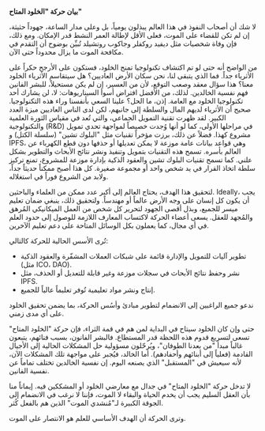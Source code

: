 **بيان حركة "الخلود المتاح"**

لا شك أن أصحاب النفوذ في هذا العالم يبذلون يومياً، بل وعلى مدار الساعة، جهوداً حثيثة، إن لم تكن للقضاء على الموت، فعلى الأقل لإطالة العمر النشط قدر الإمكان. ومع ذلك، فإن وفاة شخصيات مثل ديفيد روكفلر وجاكوب روتشيلد تُبيِّن بوضوح أن التقدم في مكافحة الموت ما يزال محدوداً حتى الآن.

من الواضح أنه حتى لو تم اكتشاف تكنولوجيا تمنح الخلود، فستكون على الأرجح حكراً على الأثرياء جداً. فما الذي يتبقى لنا، نحن سكان الأرض العاديين؟ هل سيتقاسم الأثرياء الخلود معنا؟ هذا سؤال معقد وصعب التوقع، لأن من العسير، إن لم يكن مستحيلاً، للبشر الفانين فهم نفسية الخالدين. لذلك، من الأفضل افتراض أسوأ السيناريوهات: لا، لن يشارك أحد تكنولوجيا الخلود مع العامة. إذن، ما الحل؟ علينا السعي بأنفسنا وراء هذه التكنولوجيا. صحيح أن الأثرياء لديهم المال والسلطة إلى جانبهم، لكن لدى الناس العاديين ميزة العدد الكبير. لقد ظهرت تقنية التمويل الجماعي، والتي تُعد في مقياس الثورة العلمية والتكنولوجية (R&D) في مراحلها الأولى، كما لو أنها وُجدت خصيصاً لمواجهة تحدي تمويل مشروع كهذا. فضلاً عن ذلك، برزت مؤخراً تقنيات مثل "البلوك تشين" (سلسلة الكتل) و IPFS، وهي قواعد بيانات عامة موزعة لا يمكن تعديلها أو حذفها دون قطع الكهرباء عن العالم بأسره. تسمح هذه التقنيات بتمويل وتنفيذ ونشر نتائج الأبحاث والتطوير بشكل علني. كما تسمح تقنيات البلوك تشين والعقود الذكية بإدارة موزعة للمشروع، تمنع تركيز سلطة اتخاذ القرار في يد شخص واحد أو مجموعة صغيرة. كل هذا أصبح ممكناً حديثاً جداً، ولابد من الشروع فوراً في استغلاله.

لتحقيق هذا الهدف، يحتاج العالم إلى أكبر عدد ممكن من العلماء والباحثين. Ideally، يجب أن يكون كل إنسان على وجه الأرض عالماً أو مهندساً. ولتحقيق ذلك، ينبغي ضمان تعليم ميسر للجميع، وبذل أقصى الجهود لتحرير كل شخص من العمل الميكانيكي المُرهق والمُجهد للعقل. يسعى أعضاء الحركة لاكتساب المعارف اللازمة للوصول إلى حدود العلم في أي مجال، كما يعملون بكل الوسائل المتاحة على دعم تعليم الآخرين.

تُرى الأسس الحالية للحركة كالتالي:
- تطوير آليات للتمويل والإدارة قائمة على شبكات العملات المشفّرة والعقود الذكية (مثل ICO، DAO).
- نشر وحفظ نتائج الأبحاث في سجلات موزعة وغير قابلة للتعديل أو الحذف، مثل IPFS.
- إنتاج ونشر مواد تعليمية تُوفر تعليماً عالياً للجميع.

ندعو جميع الراغبين إلى الانضمام لتطوير مبادئ وأسُس الحركة، بما يضمن تحقيق الخلود على أي مدى زمني.

حتى وإن كان الخلود سيتاح في البداية لمن هم في قمة الثراء، فإن حركة "الخلود المتاح" تسعى لتسريع قدوم هذه اللحظة قدر المستطاع. فالبشر الفانون، بسبب فنائهم، يتبعون غالباً مبدأ "من بعدنا الطوفان"، ويُرحّلون مسؤولية حل المشكلات الحالية إلى الأجيال القادمة (فعلياً إلى أبنائهم وأحفادهم). أما الخالد، فيُجبر على مواجهة تلك المشكلات الآن، لأنه سيعيش في "المستقبل" الذي يصنعه اليوم. إن نفسية الخالدين تختلف تماماً عن نفسية الفانين.

لا تدخل حركة "الخلود المتاح" في جدال مع معارضي الخلود أو المشككين فيه. إيماناً منا بأن العقل السليم يجب أن يخدم الحياة والبقاء لا الموت، فإننا لا نرغب في الانضمام إلى الجوقة الكبيرة لـ"مُنشدي الموت" الذين هم بالفعل كُثر.

وترى الحركة أن الهدف الأساسي للعلم هو الانتصار على الموت.
